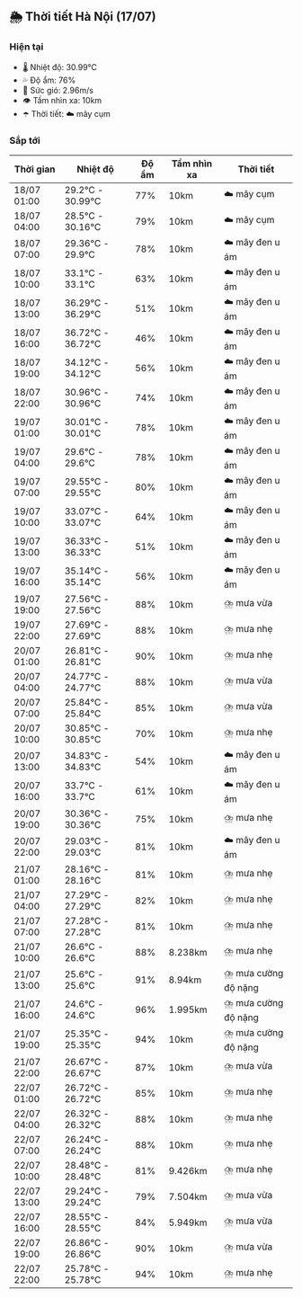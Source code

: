 ## 🌦️ Thời tiết Hà Nội (17/07)

### Hiện tại

- 🌡️ Nhiệt độ: 30.99℃
- 💦 Độ ẩm: 76%
- 💨 Sức gió: 2.96m/s
- 👁️ Tầm nhìn xa: 10km
- ☂️ Thời tiết: ☁️ mây cụm

### Sắp tới

| Thời gian | Nhiệt độ | Độ ẩm | Tầm nhìn xa | Thời tiết |
| --- | --- | --- | --- | --- |
| 18/07 01:00 | 29.2℃ - 30.99℃ | 77% | 10km | ☁️ mây cụm |
| 18/07 04:00 | 28.5℃ - 30.16℃ | 79% | 10km | ☁️ mây cụm |
| 18/07 07:00 | 29.36℃ - 29.9℃ | 78% | 10km | ☁️ mây đen u ám |
| 18/07 10:00 | 33.1℃ - 33.1℃ | 63% | 10km | ☁️ mây đen u ám |
| 18/07 13:00 | 36.29℃ - 36.29℃ | 51% | 10km | ☁️ mây đen u ám |
| 18/07 16:00 | 36.72℃ - 36.72℃ | 46% | 10km | ☁️ mây đen u ám |
| 18/07 19:00 | 34.12℃ - 34.12℃ | 56% | 10km | ☁️ mây đen u ám |
| 18/07 22:00 | 30.96℃ - 30.96℃ | 74% | 10km | ☁️ mây đen u ám |
| 19/07 01:00 | 30.01℃ - 30.01℃ | 78% | 10km | ☁️ mây đen u ám |
| 19/07 04:00 | 29.6℃ - 29.6℃ | 78% | 10km | ☁️ mây đen u ám |
| 19/07 07:00 | 29.55℃ - 29.55℃ | 80% | 10km | ☁️ mây đen u ám |
| 19/07 10:00 | 33.07℃ - 33.07℃ | 64% | 10km | ☁️ mây đen u ám |
| 19/07 13:00 | 36.33℃ - 36.33℃ | 51% | 10km | ☁️ mây đen u ám |
| 19/07 16:00 | 35.14℃ - 35.14℃ | 56% | 10km | ☁️ mây đen u ám |
| 19/07 19:00 | 27.56℃ - 27.56℃ | 88% | 10km | ⛈️ mưa vừa |
| 19/07 22:00 | 27.69℃ - 27.69℃ | 88% | 10km | ⛈️ mưa nhẹ |
| 20/07 01:00 | 26.81℃ - 26.81℃ | 90% | 10km | ⛈️ mưa nhẹ |
| 20/07 04:00 | 24.77℃ - 24.77℃ | 88% | 10km | ⛈️ mưa vừa |
| 20/07 07:00 | 25.84℃ - 25.84℃ | 85% | 10km | ⛈️ mưa vừa |
| 20/07 10:00 | 30.85℃ - 30.85℃ | 70% | 10km | ⛈️ mưa nhẹ |
| 20/07 13:00 | 34.83℃ - 34.83℃ | 54% | 10km | ☁️ mây đen u ám |
| 20/07 16:00 | 33.7℃ - 33.7℃ | 61% | 10km | ☁️ mây đen u ám |
| 20/07 19:00 | 30.36℃ - 30.36℃ | 75% | 10km | ⛈️ mưa nhẹ |
| 20/07 22:00 | 29.03℃ - 29.03℃ | 81% | 10km | ☁️ mây đen u ám |
| 21/07 01:00 | 28.16℃ - 28.16℃ | 81% | 10km | ⛈️ mưa nhẹ |
| 21/07 04:00 | 27.29℃ - 27.29℃ | 82% | 10km | ⛈️ mưa nhẹ |
| 21/07 07:00 | 27.28℃ - 27.28℃ | 81% | 10km | ⛈️ mưa nhẹ |
| 21/07 10:00 | 26.6℃ - 26.6℃ | 88% | 8.238km | ⛈️ mưa nhẹ |
| 21/07 13:00 | 25.6℃ - 25.6℃ | 91% | 8.94km | ⛈️ mưa cường độ nặng |
| 21/07 16:00 | 24.6℃ - 24.6℃ | 96% | 1.995km | ⛈️ mưa cường độ nặng |
| 21/07 19:00 | 25.35℃ - 25.35℃ | 94% | 10km | ⛈️ mưa cường độ nặng |
| 21/07 22:00 | 26.67℃ - 26.67℃ | 87% | 10km | ⛈️ mưa vừa |
| 22/07 01:00 | 26.72℃ - 26.72℃ | 85% | 10km | ⛈️ mưa nhẹ |
| 22/07 04:00 | 26.32℃ - 26.32℃ | 88% | 10km | ⛈️ mưa nhẹ |
| 22/07 07:00 | 26.24℃ - 26.24℃ | 88% | 10km | ⛈️ mưa nhẹ |
| 22/07 10:00 | 28.48℃ - 28.48℃ | 81% | 9.426km | ⛈️ mưa nhẹ |
| 22/07 13:00 | 29.24℃ - 29.24℃ | 79% | 7.504km | ⛈️ mưa vừa |
| 22/07 16:00 | 28.55℃ - 28.55℃ | 84% | 5.949km | ⛈️ mưa vừa |
| 22/07 19:00 | 26.86℃ - 26.86℃ | 90% | 10km | ⛈️ mưa vừa |
| 22/07 22:00 | 25.78℃ - 25.78℃ | 94% | 10km | ⛈️ mưa nhẹ |

